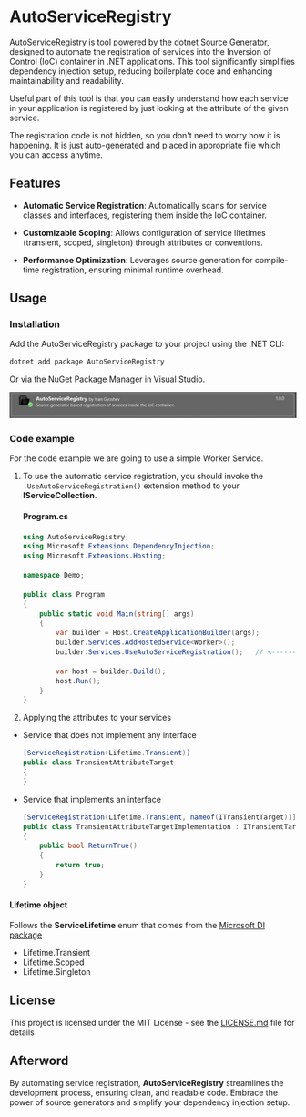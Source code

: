 # AutoServiceRegistry

AutoServiceRegistry is tool powered by the dotnet [Source Generator](doc:https://learn.microsoft.com/en-us/dotnet/csharp/roslyn-sdk/source-generators-overview), designed to automate the registration of services into the Inversion of Control (IoC) container in .NET applications. This tool significantly simplifies dependency injection setup, reducing boilerplate code and enhancing maintainability and readability.

Useful part of this tool is that you can easily understand how each service in your application is registered by just looking at the attribute of the given service.

The registration code is not hidden, so you don't need to worry how it is happening. It is just auto-generated and placed in appropriate file which you can access anytime.

## Features
- <b>Automatic Service Registration</b>: Automatically scans for service classes and interfaces, registering them inside the IoC container.

- <b>Customizable Scoping</b>: Allows configuration of service lifetimes (transient, scoped, singleton) through attributes or conventions.

- <b>Performance Optimization</b>: Leverages source generation for compile-time registration, ensuring minimal runtime overhead.

## Usage
### Installation

Add the AutoServiceRegistry package to your project using the .NET CLI:

``` sh
dotnet add package AutoServiceRegistry
```
Or via the NuGet Package Manager in Visual Studio.

![Nuget-Image](/assets/preview.png)

### Code example
For the code example we are going to use a simple Worker Service.

1. To use the automatic service registration, you should invoke the `.UseAutoServiceRegistration()` extension method to your <b>IServiceCollection</b>.

    #### Program.cs
    ``` csharp
    using AutoServiceRegistry;
    using Microsoft.Extensions.DependencyInjection;
    using Microsoft.Extensions.Hosting;

    namespace Demo;

    public class Program
    {
        public static void Main(string[] args)
        {
            var builder = Host.CreateApplicationBuilder(args);
            builder.Services.AddHostedService<Worker>();
            builder.Services.UseAutoServiceRegistration();   // <----------

            var host = builder.Build();
            host.Run();
        }
    }
    ```

2. Applying the attributes to your services

-   Service that does not implement any interface
    ``` csharp
    [ServiceRegistration(Lifetime.Transient)]
    public class TransientAttributeTarget
    {
    }
    ```
- Service that implements an interface
    ``` csharp
    [ServiceRegistration(Lifetime.Transient, nameof(ITransientTarget))]
    public class TransientAttributeTargetImplementation : ITransientTarget
    {
        public bool ReturnTrue()
        {
            return true;
        }
    }
    ```

#### Lifetime object
Follows the <b>ServiceLifetime</b> enum that comes from the [Microsoft DI package](doc:https://github.com/dotnet/runtime/blob/main/src/libraries/Microsoft.Extensions.DependencyInjection/README.md)

- Lifetime.Transient
- Lifetime.Scoped
- Lifetime.Singleton

## License

This project is licensed under the MIT License - see the [LICENSE.md](LICENSE) file for details

## Afterword 
By automating service registration, <b>AutoServiceRegistry</b> streamlines the development process, ensuring clean, and readable code. Embrace the power of source generators and simplify your dependency injection setup.